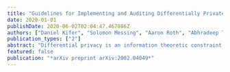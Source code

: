 ```yaml
---
title: "Guidelines for Implementing and Auditing Differentially Private Systems"
date: 2020-01-01
publishDate: 2020-06-02T02:04:47.467086Z
authors: ["Daniel Kifer", "Solomon Messing", "Aaron Roth", "Abhradeep Thakurta", "Danfeng Zhang"]
publication_types: ["2"]
abstract: "Differential privacy is an information theoretic constraint on algorithms and code. It provides quantification of privacy leakage and formal privacy guarantees that are currently considered the gold standard in privacy protections. In this paper we provide an initial set of \"best practices\" for developing differentially private platforms, techniques for unit testing that are specific to differential privacy, guidelines for checking if differential privacy is being applied correctly in an application, and recommendations for parameter settings. The genesis of this paper was an initiative by Facebook and Social Science One to provide social science researchers with programmatic access to a URL-shares dataset. In order to maximize the utility of the data for research while protecting privacy, researchers should access the data through an interactive platform that supports differential privacy. The intention of this paper is to provide guidelines and recommendations that can generally be re-used in a wide variety of systems. For this reason, no specific platforms will be named, except for systems whose details and theory appear in academic papers."
featured: false
publication: "*arXiv preprint arXiv:2002.04049*"
---
```


